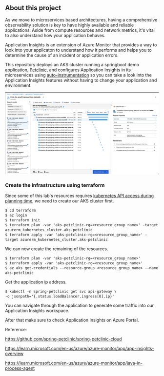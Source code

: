 ## About this project

As we move to microservices based architectures, having a comprehensive observability solution is key to have highly available and reliable applications. Aside from compute resources and network metrics, it's vital to also understand how your application behaves.

Application Insights is an extension of Azure Monitor that provides a way to look into your applicaton to understand how it performs and helps you to determine the cause of an incident or application errors.

This repository deploys an AKS cluster running a springboot demo application, [Petclinic](https://github.com/spring-petclinic/spring-petclinic-cloud), and configures Application Insights in its microservices using [auto-instrumentation](https://learn.microsoft.com/en-us/azure/azure-monitor/app/java-in-process-agent) so you can take a look into the Application Insights features without having to change your application and environment.

![Demo](app-insights.png)

### Create the infrastructure using terraform

Since some of this lab's resources requires [kubernetes API access during planning time](https://registry.terraform.io/providers/hashicorp/kubernetes/latest/docs/resources/manifest#before-you-use-this-resource), we need to create our AKS cluster first.

```
$ cd terraform
$ az login
$ terraform init
$ terraform plan -var 'aks-petclinic-rg=<resource_group_name>' -target azurerm_kubernetes_cluster.aks-petclinic
$ terraform apply -var 'aks-petclinic-rg=<resource_group_name>' -target azurerm_kubernetes_cluster.aks-petclinic
```

We can now create the remaining of the resources.

```
$ terraform plan -var 'aks-petclinic-rg=<resource_group_name>'
$ terraform apply -var 'aks-petclinic-rg=<resource_group_name>'
$ az aks get-credentials --resource-group <resource_group_name> --name aks-petclinic
```

Get the application ip address.

```
$ kubectl -n spring-petclinic get svc api-gateway \
-o jsonpath='{.status.loadBalancer.ingress[0].ip}'
```

You can navigate through the application to generate some traffic into our Application Insights workspace.

After that make sure to check Application Insights on Azure Portal.

Reference:

https://github.com/spring-petclinic/spring-petclinic-cloud

https://learn.microsoft.com/en-us/azure/azure-monitor/app/app-insights-overview

https://learn.microsoft.com/en-us/azure/azure-monitor/app/java-in-process-agent